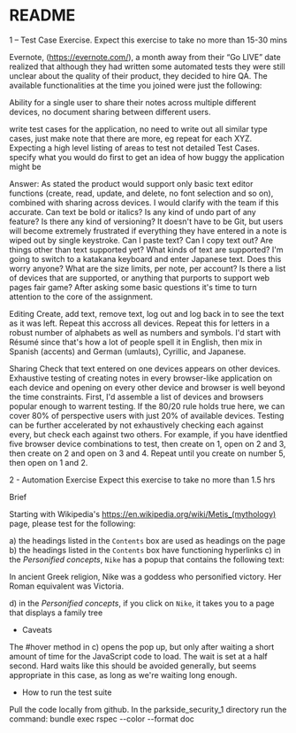 # README

1 – Test Case Exercise. 
Expect this exercise to take no more than 15-30 mins

Evernote, (https://evernote.com/), a month away from their “Go LIVE” date realized that although they had written some automated tests they were still unclear about the quality of their product, they decided to hire QA. The available functionalities at the time you joined were just the following:

Ability for a single user to share their notes across multiple different devices, no document sharing between different users.

write test cases for the application, no need to write out all similar type cases, just make note that there are more, eg repeat for each XYZ. Expecting a high level listing of areas to test not detailed Test Cases.
specify what you would do first to get an idea of how buggy the application might be

Answer:
As stated the product would support only basic text editor functions (create, read, update, and delete, no font selection and so on), combined with sharing across devices. I would clarify with the team if this accurate. Can text be bold or italics? Is any kind of undo part of any feature? Is there any kind of versioning? It doesn't have to be Git, but users will become extremely frustrated if everything they have entered in a note is wiped out by single keystroke. Can I paste text? Can I copy text out? Are things other than text supported yet? What kinds of text are supported? I'm going to switch to a katakana keyboard and enter Japanese text. Does this worry anyone? What are the size limits, per note, per account? Is there a list of devices that are supported, or anything that purports to support web pages fair game? After asking some basic questions it's time to turn attention to the core of the assignment.

Editing
Create, add text, remove text, log out and log back in to see the text as it was left.
Repeat this accross all devices.
Repeat this for letters in a robust number of alphabets as well as numbers and symbols. I'd start with Résumé since that's how a lot of people spell it in English, then mix in Spanish (accents) and German (umlauts), Cyrillic, and Japanese.

Sharing
Check that text entered on one devices appears on other devices. Exhaustive testing of creating notes in every browser-like application on each device and opening on every other device and browser is well beyond the time constraints. First, I'd assemble a list of devices and browsers popular enough to warrent testing. If the 80/20 rule holds true here, we can cover 80% of perspective users with just 20% of available devices.
Testing can be further accelerated by not exhaustively checking each against every, but check each against two others. For example, if you have identfied five browser device combinations to test, then create on 1, open on 2 and 3, then create on 2 and open on 3 and 4. Repeat until you create on number 5, then open on 1 and 2.





2 - Automation Exercise
Expect this exercise to take no more than 1.5 hrs

Brief

Starting with Wikipedia's https://en.wikipedia.org/wiki/Metis_(mythology) page, please test for the following:

a) the headings listed in the `Contents` box are used as headings on the page
b) the headings listed in the `Contents` box have functioning hyperlinks
c) in the _Personified concepts_, `Nike` has a popup that contains the following text:

In ancient Greek religion, Nike was a goddess who personified victory. Her Roman equivalent was Victoria.


d) in the _Personified concepts_, if you click on `Nike`, it takes you to a page that displays a family tree

* Caveats

The #hover method in c) opens the pop up, but only after waiting a short amount of time for the JavaScript code to load. The wait is set at a half second. Hard waits like this should be avoided generally, but seems appropriate in this case, as long as we're waiting long enough.

* How to run the test suite

Pull the code locally from github.
In the parkside_security_1 directory run the command:
bundle exec rspec --color --format doc 
